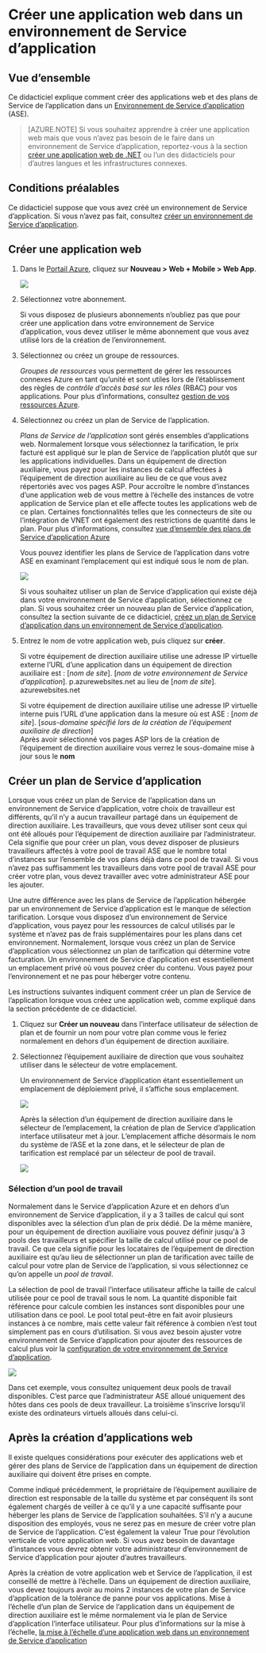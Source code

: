 <properties
    pageTitle="Créer une application web dans un environnement de Service d’application"
    description="Apprenez à créer des applications web et application des plans de service, dans un environnement de Service d’application"
    services="app-service"
    documentationCenter=""
    authors="ccompy"
    manager="stefsch"
    editor=""/>

<tags
    ms.service="app-service"
    ms.workload="web"
    ms.tgt_pltfrm="na"
    ms.devlang="na"
    ms.topic="article" 
    ms.date="10/17/2016"
    ms.author="ccompy"/>

# <a name="create-a-web-app-in-an-app-service-environment"></a>Créer une application web dans un environnement de Service d’application

## <a name="overview"></a>Vue d’ensemble

Ce didacticiel explique comment créer des applications web et des plans de Service de l’application dans un [Environnement de Service d’application](app-service-app-service-environment-intro.md) (ASE). 

> [AZURE.NOTE] Si vous souhaitez apprendre à créer une application web mais que vous n’avez pas besoin de le faire dans un environnement de Service d’application, reportez-vous à la section [créer une application web de .NET](web-sites-dotnet-get-started.md) ou l’un des didacticiels pour d’autres langues et les infrastructures connexes.

## <a name="prerequisites"></a>Conditions préalables

Ce didacticiel suppose que vous avez créé un environnement de Service d’application. Si vous n’avez pas fait, consultez [créer un environnement de Service d’application](app-service-web-how-to-create-an-app-service-environment.md). 

## <a name="create-a-web-app"></a>Créer une application web

1. Dans le [Portail Azure](https://portal.azure.com/), cliquez sur **Nouveau > Web + Mobile > Web App**. 

    ![][1]

2. Sélectionnez votre abonnement.  

    Si vous disposez de plusieurs abonnements n’oubliez pas que pour créer une application dans votre environnement de Service d’application, vous devez utiliser le même abonnement que vous avez utilisé lors de la création de l’environnement. 

3. Sélectionnez ou créez un groupe de ressources.

    *Groupes de ressources* vous permettent de gérer les ressources connexes Azure en tant qu’unité et sont utiles lors de l’établissement des règles de *contrôle d’accès basé sur les rôles* (RBAC) pour vos applications. Pour plus d’informations, consultez [gestion de vos ressources Azure][ResourceGroups]. 

4. Sélectionnez ou créez un plan de Service de l’application.

    *Plans de Service de l’application* sont gérés ensembles d’applications web.  Normalement lorsque vous sélectionnez la tarification, le prix facturé est appliqué sur le plan de Service de l’application plutôt que sur les applications individuelles. Dans un équipement de direction auxiliaire, vous payez pour les instances de calcul affectées à l’équipement de direction auxiliaire au lieu de ce que vous avez répertoriés avec vos pages ASP.  Pour accroître le nombre d’instances d’une application web de vous mettre à l’échelle des instances de votre application de Service plan et elle affecte toutes les applications web de ce plan.  Certaines fonctionnalités telles que les connecteurs de site ou l’intégration de VNET ont également des restrictions de quantité dans le plan.  Pour plus d’informations, consultez [vue d’ensemble des plans de Service d’application Azure](../app-service/azure-web-sites-web-hosting-plans-in-depth-overview.md)

    Vous pouvez identifier les plans de Service de l’application dans votre ASE en examinant l’emplacement qui est indiqué sous le nom de plan.  

    ![][5]

    Si vous souhaitez utiliser un plan de Service d’application qui existe déjà dans votre environnement de Service d’application, sélectionnez ce plan. Si vous souhaitez créer un nouveau plan de Service d’application, consultez la section suivante de ce didacticiel, [créez un plan de Service d’application dans un environnement de Service d’application](#createplan).

5. Entrez le nom de votre application web, puis cliquez sur **créer**. 

    Si votre équipement de direction auxiliaire utilise une adresse IP virtuelle externe l’URL d’une application dans un équipement de direction auxiliaire est : [*nom de site*]. [*nom de votre environnement de Service d’application*]. p.azurewebsites.net au lieu de [*nom de site*]. azurewebsites.net
    
    Si votre équipement de direction auxiliaire utilise une adresse IP virtuelle interne puis l’URL d’une application dans la mesure où est ASE : [*nom de site*]. [*sous-domaine spécifié lors de la création de l’équipement auxiliaire de direction*]   
    Après avoir sélectionné vos pages ASP lors de la création de l’équipement de direction auxiliaire vous verrez le sous-domaine mise à jour sous le **nom**

## <a name="createplan"></a>Créer un plan de Service d’application

Lorsque vous créez un plan de Service de l’application dans un environnement de Service d’application, votre choix de travailleur est différents, qu’il n’y a aucun travailleur partagé dans un équipement de direction auxiliaire.  Les travailleurs, que vous devez utiliser sont ceux qui ont été alloués pour l’équipement de direction auxiliaire par l’administrateur.  Cela signifie que pour créer un plan, vous devez disposer de plusieurs travailleurs affectés à votre pool de travail ASE que le nombre total d’instances sur l’ensemble de vos plans déjà dans ce pool de travail.  Si vous n’avez pas suffisamment les travailleurs dans votre pool de travail ASE pour créer votre plan, vous devez travailler avec votre administrateur ASE pour les ajouter.

Une autre différence avec les plans de Service de l’application hébergée par un environnement de Service d’application est le manque de sélection tarification.  Lorsque vous disposez d’un environnement de Service d’application, vous payez pour les ressources de calcul utilisés par le système et n’avez pas de frais supplémentaires pour les plans dans cet environnement.  Normalement, lorsque vous créez un plan de Service d’application vous sélectionnez un plan de tarification qui détermine votre facturation.  Un environnement de Service d’application est essentiellement un emplacement privé où vous pouvez créer du contenu.  Vous payez pour l’environnement et ne pas pour héberger votre contenu.

Les instructions suivantes indiquent comment créer un plan de Service de l’application lorsque vous créez une application web, comme expliqué dans la section précédente de ce didacticiel.

1. Cliquez sur **Créer un nouveau** dans l’interface utilisateur de sélection de plan et de fournir un nom pour votre plan comme vous le feriez normalement en dehors d’un équipement de direction auxiliaire.

2. Sélectionnez l’équipement auxiliaire de direction que vous souhaitez utiliser dans le sélecteur de votre emplacement.

    Un environnement de Service d’application étant essentiellement un emplacement de déploiement privé, il s’affiche sous emplacement. 

    ![][2]

    Après la sélection d’un équipement de direction auxiliaire dans le sélecteur de l’emplacement, la création de plan de Service d’application interface utilisateur met à jour.  L’emplacement affiche désormais le nom du système de l’ASE et la zone dans, et le sélecteur de plan de tarification est remplacé par un sélecteur de pool de travail.  

    ![][3]

### <a name="selecting-a-worker-pool"></a>Sélection d’un pool de travail

Normalement dans le Service d’application Azure et en dehors d’un environnement de Service d’application, il y a 3 tailles de calcul qui sont disponibles avec la sélection d’un plan de prix dédié.  De la même manière, pour un équipement de direction auxiliaire vous pouvez définir jusqu'à 3 pools des travailleurs et spécifier la taille de calcul utilisé pour ce pool de travail.  Ce que cela signifie pour les locataires de l’équipement de direction auxiliaire est qu’au lieu de sélectionner un plan de tarification avec taille de calcul pour votre plan de Service de l’application, si vous sélectionnez ce qu’on appelle un *pool de travail*.  

La sélection de pool de travail l’interface utilisateur affiche la taille de calcul utilisée pour ce pool de travail sous le nom.  La quantité disponible fait référence pour calcule combien les instances sont disponibles pour une utilisation dans ce pool.  Le pool total peut-être en fait avoir plusieurs instances à ce nombre, mais cette valeur fait référence à combien n’est tout simplement pas en cours d’utilisation.  Si vous avez besoin ajuster votre environnement de Service d’application pour ajouter des ressources de calcul plus voir la [configuration de votre environnement de Service d’application](app-service-web-configure-an-app-service-environment.md).

![][4]

Dans cet exemple, vous consultez uniquement deux pools de travail disponibles. C’est parce que l’administrateur ASE alloué uniquement des hôtes dans ces pools de deux travailleur.  La troisième s’inscrive lorsqu’il existe des ordinateurs virtuels alloués dans celui-ci.  

## <a name="after-web-app-creation"></a>Après la création d’applications web

Il existe quelques considérations pour exécuter des applications web et gérer des plans de Service de l’application dans un équipement de direction auxiliaire qui doivent être prises en compte.  

Comme indiqué précédemment, le propriétaire de l’équipement auxiliaire de direction est responsable de la taille du système et par conséquent ils sont également chargés de veiller à ce qu’il y a une capacité suffisante pour héberger les plans de Service de l’application souhaitées. S’il n’y a aucune disposition des employés, vous ne serez pas en mesure de créer votre plan de Service de l’application.  C’est également la valeur True pour l’évolution verticale de votre application web.  Si vous avez besoin de davantage d’instances vous devrez obtenir votre administrateur d’environnement de Service d’application pour ajouter d’autres travailleurs.

Après la création de votre application web et Service de l’application, il est conseillé de mettre à l’échelle.  Dans un équipement de direction auxiliaire, vous devez toujours avoir au moins 2 instances de votre plan de Service d’application de la tolérance de panne pour vos applications.  Mise à l’échelle d’un plan de Service de l’application dans un équipement de direction auxiliaire est le même normalement via le plan de Service d’application l’interface utilisateur.  Pour plus d’informations sur la mise à l’échelle, [la mise à l’échelle d’une application web dans un environnement de Service d’application](app-service-web-scale-a-web-app-in-an-app-service-environment.md)

<!--Image references-->
[1]: ./media/app-service-web-how-to-create-a-web-app-in-an-ase/createaspnewwebapp.png
[2]: ./media/app-service-web-how-to-create-a-web-app-in-an-ase/createasplocation.png
[3]: ./media/app-service-web-how-to-create-a-web-app-in-an-ase/createaspselected.png
[4]: ./media/app-service-web-how-to-create-a-web-app-in-an-ase/createaspworkerpool.png
[5]: ./media/app-service-web-how-to-create-a-web-app-in-an-ase/selectaspinase.png

<!--Links-->
[WhatisASE]: http://azure.microsoft.com/documentation/articles/app-service-app-service-environment-intro/
[Appserviceplans]: http://azure.microsoft.com/documentation/articles/azure-web-sites-web-hosting-plans-in-depth-overview/
[HowtoCreateASE]: http://azure.microsoft.com/documentation/articles/app-service-web-how-to-create-an-app-service-environment/
[HowtoScale]: http://azure.microsoft.com/documentation/articles/app-service-web-scale-a-web-app-in-an-app-service-environment
[HowtoConfigureASE]: http://azure.microsoft.com/documentation/articles/app-service-web-configure-an-app-service-environment
[ResourceGroups]: http://azure.microsoft.com/documentation/articles/resource-group-portal/
[AzurePowershell]: http://azure.microsoft.com/documentation/articles/powershell-install-configure/
